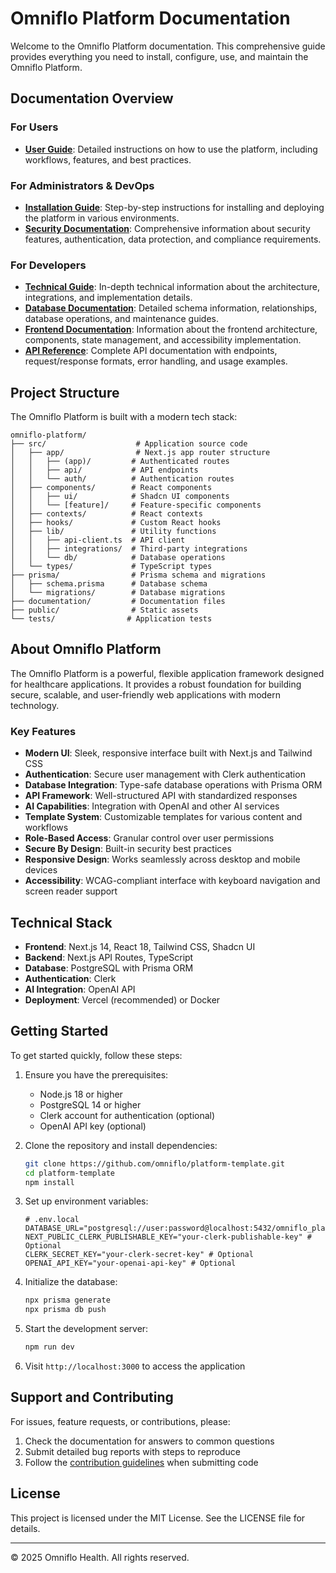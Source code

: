 # Omniflo Platform Documentation

Welcome to the Omniflo Platform documentation. This comprehensive guide provides everything you need to install, configure, use, and maintain the Omniflo Platform.

## Documentation Overview

### For Users

- [**User Guide**](user-guide.md): Detailed instructions on how to use the platform, including workflows, features, and best practices.

### For Administrators & DevOps

- [**Installation Guide**](installation-guide.md): Step-by-step instructions for installing and deploying the platform in various environments.
- [**Security Documentation**](security-guide.md): Comprehensive information about security features, authentication, data protection, and compliance requirements.

### For Developers

- [**Technical Guide**](technical-guide.md): In-depth technical information about the architecture, integrations, and implementation details.
- [**Database Documentation**](database-guide.md): Detailed schema information, relationships, database operations, and maintenance guides.
- [**Frontend Documentation**](frontend-guide.md): Information about the frontend architecture, components, state management, and accessibility implementation.
- [**API Reference**](api-reference.md): Complete API documentation with endpoints, request/response formats, error handling, and usage examples.

## Project Structure

The Omniflo Platform is built with a modern tech stack:

```
omniflo-platform/
├── src/                    # Application source code
│   ├── app/                # Next.js app router structure
│   │   ├── (app)/         # Authenticated routes
│   │   ├── api/           # API endpoints
│   │   └── auth/          # Authentication routes
│   ├── components/        # React components
│   │   ├── ui/            # Shadcn UI components
│   │   └── [feature]/     # Feature-specific components
│   ├── contexts/          # React contexts
│   ├── hooks/             # Custom React hooks
│   ├── lib/               # Utility functions
│   │   ├── api-client.ts  # API client
│   │   ├── integrations/  # Third-party integrations
│   │   └── db/            # Database operations
│   └── types/             # TypeScript types
├── prisma/                # Prisma schema and migrations
│   ├── schema.prisma      # Database schema
│   └── migrations/        # Database migrations
├── documentation/         # Documentation files
├── public/                # Static assets
└── tests/                # Application tests
```

## About Omniflo Platform

The Omniflo Platform is a powerful, flexible application framework designed for healthcare applications. It provides a robust foundation for building secure, scalable, and user-friendly web applications with modern technology.

### Key Features

- **Modern UI**: Sleek, responsive interface built with Next.js and Tailwind CSS
- **Authentication**: Secure user management with Clerk authentication
- **Database Integration**: Type-safe database operations with Prisma ORM
- **API Framework**: Well-structured API with standardized responses
- **AI Capabilities**: Integration with OpenAI and other AI services
- **Template System**: Customizable templates for various content and workflows
- **Role-Based Access**: Granular control over user permissions
- **Secure By Design**: Built-in security best practices
- **Responsive Design**: Works seamlessly across desktop and mobile devices
- **Accessibility**: WCAG-compliant interface with keyboard navigation and screen reader support

## Technical Stack

- **Frontend**: Next.js 14, React 18, Tailwind CSS, Shadcn UI
- **Backend**: Next.js API Routes, TypeScript
- **Database**: PostgreSQL with Prisma ORM
- **Authentication**: Clerk
- **AI Integration**: OpenAI API
- **Deployment**: Vercel (recommended) or Docker

## Getting Started

To get started quickly, follow these steps:

1. Ensure you have the prerequisites:
   - Node.js 18 or higher
   - PostgreSQL 14 or higher
   - Clerk account for authentication (optional)
   - OpenAI API key (optional)

2. Clone the repository and install dependencies:
   ```bash
   git clone https://github.com/omniflo/platform-template.git
   cd platform-template
   npm install
   ```

3. Set up environment variables:
   ```
   # .env.local
   DATABASE_URL="postgresql://user:password@localhost:5432/omniflo_platform"
   NEXT_PUBLIC_CLERK_PUBLISHABLE_KEY="your-clerk-publishable-key" # Optional
   CLERK_SECRET_KEY="your-clerk-secret-key" # Optional
   OPENAI_API_KEY="your-openai-api-key" # Optional
   ```

4. Initialize the database:
   ```bash
   npx prisma generate
   npx prisma db push
   ```

5. Start the development server:
   ```bash
   npm run dev
   ```

6. Visit `http://localhost:3000` to access the application

## Support and Contributing

For issues, feature requests, or contributions, please:

1. Check the documentation for answers to common questions
2. Submit detailed bug reports with steps to reproduce
3. Follow the [contribution guidelines](CONTRIBUTING.md) when submitting code

## License

This project is licensed under the MIT License. See the LICENSE file for details.

---

&copy; 2025 Omniflo Health. All rights reserved. 